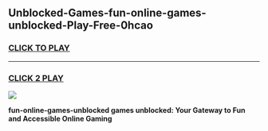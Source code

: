 
## Unblocked-Games-fun-online-games-unblocked-Play-Free-0hcao
<h3>
<a href="https://premium76.site?title=fun-online-games-unblocked&ref=21A">CLICK TO PLAY</a></h3>
<hr>

<h3>
<a href="https://premium76.site?title=fun-online-games-unblocked&ref=21A">CLICK 2 PLAY</a>
  
</h3>

<a href="https://premium76.site?title=fun-online-games-unblocked&ref=21A"><img src="https://clearcache.store/games.png"></a>


**fun-online-games-unblocked games unblocked: Your Gateway to Fun and Accessible Online Gaming**
